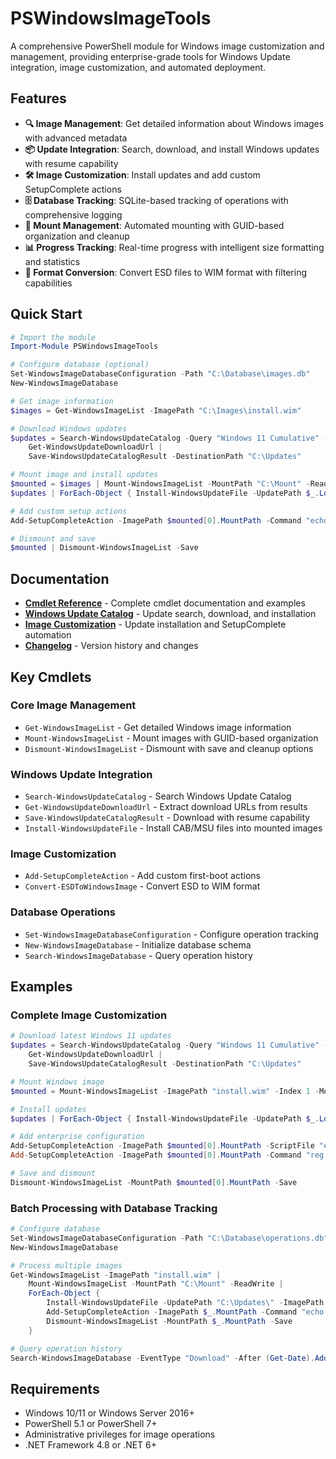 # PSWindowsImageTools

A comprehensive PowerShell module for Windows image customization and management, providing enterprise-grade tools for Windows Update integration, image customization, and automated deployment.

## Features

- **🔍 Image Management**: Get detailed information about Windows images with advanced metadata
- **📦 Update Integration**: Search, download, and install Windows updates with resume capability
- **🛠️ Image Customization**: Install updates and add custom SetupComplete actions
- **🗄️ Database Tracking**: SQLite-based tracking of operations with comprehensive logging
- **🔧 Mount Management**: Automated mounting with GUID-based organization and cleanup
- **📊 Progress Tracking**: Real-time progress with intelligent size formatting and statistics
- **🎯 Format Conversion**: Convert ESD files to WIM format with filtering capabilities

## Quick Start

```powershell
# Import the module
Import-Module PSWindowsImageTools

# Configure database (optional)
Set-WindowsImageDatabaseConfiguration -Path "C:\Database\images.db"
New-WindowsImageDatabase

# Get image information
$images = Get-WindowsImageList -ImagePath "C:\Images\install.wim"

# Download Windows updates
$updates = Search-WindowsUpdateCatalog -Query "Windows 11 Cumulative" -Architecture x64 |
    Get-WindowsUpdateDownloadUrl |
    Save-WindowsUpdateCatalogResult -DestinationPath "C:\Updates"

# Mount image and install updates
$mounted = $images | Mount-WindowsImageList -MountPath "C:\Mount" -ReadWrite
$updates | ForEach-Object { Install-WindowsUpdateFile -UpdatePath $_.LocalFile -ImagePath $mounted[0].MountPath }

# Add custom setup actions
Add-SetupCompleteAction -ImagePath $mounted[0].MountPath -Command "echo Custom setup complete" -Description "Post-install message"

# Dismount and save
$mounted | Dismount-WindowsImageList -Save
```

## Documentation

- **[Cmdlet Reference](docs/CmdletReference.md)** - Complete cmdlet documentation and examples
- **[Windows Update Catalog](docs/WindowsUpdateCatalog.md)** - Update search, download, and installation
- **[Image Customization](docs/ImageCustomization.md)** - Update installation and SetupComplete automation
- **[Changelog](docs/CHANGELOG.md)** - Version history and changes

## Key Cmdlets

### Core Image Management
- `Get-WindowsImageList` - Get detailed Windows image information
- `Mount-WindowsImageList` - Mount images with GUID-based organization
- `Dismount-WindowsImageList` - Dismount with save and cleanup options

### Windows Update Integration
- `Search-WindowsUpdateCatalog` - Search Windows Update Catalog
- `Get-WindowsUpdateDownloadUrl` - Extract download URLs from results
- `Save-WindowsUpdateCatalogResult` - Download with resume capability
- `Install-WindowsUpdateFile` - Install CAB/MSU files into mounted images

### Image Customization
- `Add-SetupCompleteAction` - Add custom first-boot actions
- `Convert-ESDToWindowsImage` - Convert ESD to WIM format

### Database Operations
- `Set-WindowsImageDatabaseConfiguration` - Configure operation tracking
- `New-WindowsImageDatabase` - Initialize database schema
- `Search-WindowsImageDatabase` - Query operation history

## Examples

### Complete Image Customization
```powershell
# Download latest Windows 11 updates
$updates = Search-WindowsUpdateCatalog -Query "Windows 11 Cumulative" -Architecture x64 -MaxResults 3 |
    Get-WindowsUpdateDownloadUrl |
    Save-WindowsUpdateCatalogResult -DestinationPath "C:\Updates"

# Mount Windows image
$mounted = Mount-WindowsImageList -ImagePath "install.wim" -Index 1 -MountPath "C:\Mount" -ReadWrite

# Install updates
$updates | ForEach-Object { Install-WindowsUpdateFile -UpdatePath $_.LocalFile -ImagePath $mounted[0].MountPath -ValidateImage }

# Add enterprise configuration
Add-SetupCompleteAction -ImagePath $mounted[0].MountPath -ScriptFile "enterprise-setup.cmd" -Priority 50
Add-SetupCompleteAction -ImagePath $mounted[0].MountPath -Command "reg add HKLM\Software\..." -Priority 100

# Save and dismount
Dismount-WindowsImageList -MountPath $mounted[0].MountPath -Save
```

### Batch Processing with Database Tracking
```powershell
# Configure database
Set-WindowsImageDatabaseConfiguration -Path "C:\Database\operations.db"
New-WindowsImageDatabase

# Process multiple images
Get-WindowsImageList -ImagePath "install.wim" |
    Mount-WindowsImageList -MountPath "C:\Mount" -ReadWrite |
    ForEach-Object {
        Install-WindowsUpdateFile -UpdatePath "C:\Updates\" -ImagePath $_.MountPath -ContinueOnError
        Add-SetupCompleteAction -ImagePath $_.MountPath -Command "echo Processed" -Description "Batch processing"
        Dismount-WindowsImageList -MountPath $_.MountPath -Save
    }

# Query operation history
Search-WindowsImageDatabase -EventType "Download" -After (Get-Date).AddDays(-7)
```

## Requirements

- Windows 10/11 or Windows Server 2016+
- PowerShell 5.1 or PowerShell 7+
- Administrative privileges for image operations
- .NET Framework 4.8 or .NET 6+